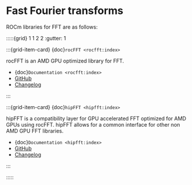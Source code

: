 # Fast Fourier transforms

ROCm libraries for FFT are as follows:

:::::{grid} 1 1 2 2
:gutter: 1

:::{grid-item-card} {doc}`rocFFT <rocfft:index>`

rocFFT is an AMD GPU optimized library for FFT.

* {doc}`Documentation <rocfft:index>`
* [GitHub](https://github.com/ROCmSoftwarePlatform/rocFFT)
* [Changelog](https://github.com/ROCmSoftwarePlatform/rocFFT/blob/develop/CHANGELOG.md)

:::

:::{grid-item-card} {doc}`hipFFT <hipfft:index>`

hipFFT is a compatibility layer for GPU accelerated FFT optimized for AMD GPUs
using rocFFT. hipFFT allows for a common interface for other non AMD GPU
FFT libraries.

* {doc}`Documentation <hipfft:index>`
* [GitHub](https://github.com/ROCmSoftwarePlatform/hipFFT)
* [Changelog](https://github.com/ROCmSoftwarePlatform/hipFFT/blob/develop/CHANGELOG.md)

:::

:::::
